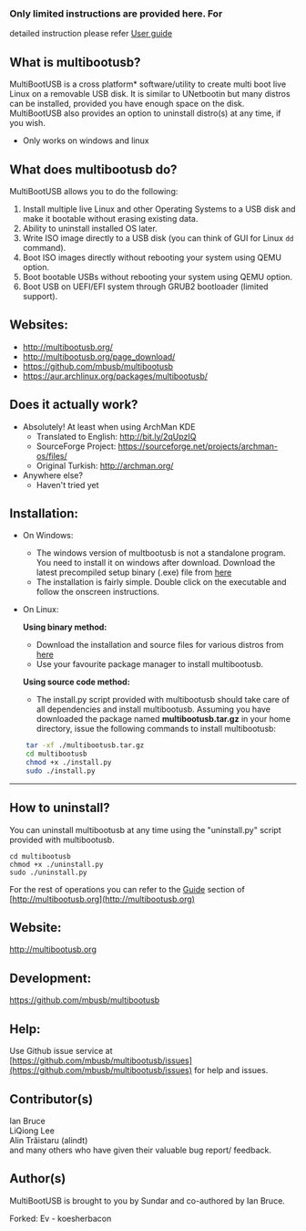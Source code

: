 

### Only limited instructions are provided here. For 
detailed instruction please refer [User guide 
](http://multibootusb.org/page_guide/)

What is multibootusb?
---------------------

MultiBootUSB is a cross platform* software/utility to create 
multi boot live Linux on a removable USB disk.
It is similar to UNetbootin but many distros can be 
installed, provided you have enough space on the disk.
MultiBootUSB also provides an option to uninstall distro(s) 
at any time, if you wish.

* Only works on windows and linux

## What does multibootusb do?

MultiBootUSB allows you to do the following:

1.  Install multiple live Linux and other Operating Systems 
to a USB disk and make it bootable without erasing existing 
data.
2.  Ability to uninstall installed OS later.
3.  Write ISO image directly to a USB disk (you can think of 
GUI for Linux `dd` command).
4.  Boot ISO images directly without rebooting your system 
using QEMU option.
5.  Boot bootable USBs without rebooting your system using 
QEMU option.
6.  Boot USB on UEFI/EFI system through GRUB2 bootloader 
(limited support).

## Websites:
* http://multibootusb.org/
* http://multibootusb.org/page_download/
* https://github.com/mbusb/multibootusb
* https://aur.archlinux.org/packages/multibootusb/

## Does it actually work?
* Absolutely!  At least when using ArchMan KDE
    * Translated to English: http://bit.ly/2qUpzIQ
    * SourceForge Project: 
https://sourceforge.net/projects/archman-os/files/
    * Original Turkish: http://archman.org/
* Anywhere else?
    * Haven't tried yet


## Installation:

* On Windows:
    * The windows version of multbootusb is not a standalone 
program. You need to install it on windows after download. 
Download the latest 
    precompiled setup binary (.exe) file from 
     [here](http://multibootusb.org/page_download/)
     * The installation is fairly simple. Double click on 
the executable and follow the onscreen instructions.

* On Linux:

    **Using binary method:**
    
    * Download the installation and source files for various 
distros from 
    [here](http://multibootusb.org/page_download/)
    * Use your favourite package manager to install 
multibootusb.
    
    **Using source code method:**
    
    * The install.py script provided with multibootusb 
should take care of all dependencies and install 
multibootusb.
    Assuming you have downloaded the package named 
**multibootusb.tar.gz** in your home directory, issue the 
following commands to install multibootusb:

```sh
    tar -xf ./multibootusb.tar.gz
    cd multibootusb
    chmod +x ./install.py   
    sudo ./install.py
``` 

---


How to uninstall?
-----------------
You can uninstall multibootusb at any time using the 
"uninstall.py" script provided with multibootusb.

```
cd multibootusb
chmod +x ./uninstall.py
sudo ./uninstall.py
```

For the rest of operations you can refer to the 
[Guide](http://multibootusb.org/page_guide/) section of 
[http://multibootusb.org](http://multibootusb.org) 

Website:
--------

http://multibootusb.org


Development:
-----------

https://github.com/mbusb/multibootusb

Help:
-----

Use Github issue service at 
[https://github.com/mbusb/multibootusb/issues](https://github.com/mbusb/multibootusb/issues) 
for help and issues.    

Contributor(s)
--------------
Ian Bruce  
LiQiong Lee  
Alin Trăistaru (alindt)   
and many others who have given their valuable bug report/ 
feedback.

Author(s)
---------
MultiBootUSB is brought to you by Sundar and co-authored by 
Ian Bruce.

Forked:
Ev - koesherbacon

